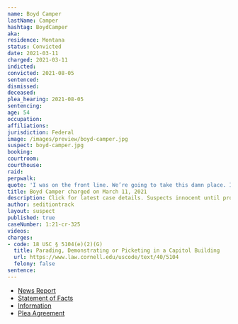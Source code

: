 ```yaml
---
name: Boyd Camper
lastName: Camper
hashtag: BoydCamper
aka:
residence: Montana
status: Convicted
date: 2021-03-11
charged: 2021-03-11
indicted:
convicted: 2021-08-05
sentenced:
dismissed:
deceased:
plea_hearing: 2021-08-05
sentencing:
age: 54
occupation:
affiliations:
jurisdiction: Federal
image: /images/preview/boyd-camper.jpg
suspect: boyd-camper.jpg
booking:
courtroom:
courthouse:
raid:
perpwalk:
quote: 'I was on the front line. We’re going to take this damn place. If you haven’t heard it’s called the Insurrection Act and we the people are ready.'
title: Boyd Camper charged on March 11, 2021
description: Click for latest case details. Suspects innocent until proven guilty.
author: seditiontrack
layout: suspect
published: true
caseNumber: 1:21-cr-325
videos:
charges:
- code: 18 USC § 5104(e)(2)(G)
  title: Parading, Demonstrating or Picketing in a Capitol Building
  url: https://www.law.cornell.edu/uscode/text/40/5104
  felony: false
sentence:
---
```

- [News Report](https://www.ypradio.org/government-politics/2021-03-14/fifth-montanan-faces-charges-over-capitol-insurrection)
- [Statement of Facts](https://www.justice.gov/usao-dc/case-multi-defendant/file/1378506/download)
- [Information](https://www.justice.gov/usao-dc/case-multi-defendant/file/1394541/download)
- [Plea Agreement](https://extremism.gwu.edu/sites/g/files/zaxdzs2191/f/Boyd%20Allen%20Camper%20Plea%20Agreement.pdf)
